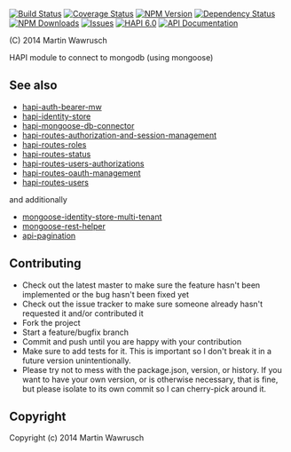[![Build Status](https://travis-ci.org/codedoctor/hapi-mongoose-db-connector.svg?branch=master)](https://travis-ci.org/codedoctor/hapi-mongoose-db-connector)
[![Coverage Status](https://img.shields.io/coveralls/codedoctor/hapi-mongoose-db-connector.svg)](https://coveralls.io/r/codedoctor/hapi-mongoose-db-connector)
[![NPM Version](http://img.shields.io/npm/v/hapi-mongoose-db-connector.svg)](https://www.npmjs.org/package/hapi-mongoose-db-connector)
[![Dependency Status](https://gemnasium.com/codedoctor/hapi-mongoose-db-connector.svg)](https://gemnasium.com/codedoctor/hapi-mongoose-db-connector)
[![NPM Downloads](http://img.shields.io/npm/dm/hapi-mongoose-db-connector.svg)](https://www.npmjs.org/package/hapi-mongoose-db-connector)
[![Issues](http://img.shields.io/github/issues/codedoctor/.svg)](https://github.com/codedoctor/hapi-mongoose-db-connector/issues)
[![HAPI 6.0](http://img.shields.io/badge/hapi-6.0-blue.svg)](http://hapijs.com)
[![API Documentation](http://img.shields.io/badge/API-Documentation-ff69b4.svg)](http://coffeedoc.info/github/codedoctor/hapi-mongoose-db-connector)


(C) 2014 Martin Wawrusch

HAPI module to connect to mongodb (using mongoose)

## See also

* [hapi-auth-bearer-mw](https://github.com/codedoctor/hapi-auth-bearer-mw)
* [hapi-identity-store](https://github.com/codedoctor/hapi-identity-store)
* [hapi-mongoose-db-connector](https://github.com/codedoctor/hapi-mongoose-db-connector)
* [hapi-routes-authorization-and-session-management](https://github.com/codedoctor/hapi-routes-authorization-and-session-management)
* [hapi-routes-roles](https://github.com/codedoctor/hapi-routes-roles)
* [hapi-routes-status](https://github.com/codedoctor/hapi-routes-status)
* [hapi-routes-users-authorizations](https://github.com/codedoctor/hapi-routes-users-authorizations)
* [hapi-routes-oauth-management](https://github.com/codedoctor/hapi-routes-oauth-management)
* [hapi-routes-users](https://github.com/codedoctor/hapi-routes-users)

and additionally

* [mongoose-identity-store-multi-tenant](https://github.com/codedoctor/mongoose-identity-store-multi-tenant)
* [mongoose-rest-helper](https://github.com/codedoctor/mongoose-rest-helper)
* [api-pagination](https://github.com/codedoctor/api-pagination)


## Contributing
 
* Check out the latest master to make sure the feature hasn't been implemented or the bug hasn't been fixed yet
* Check out the issue tracker to make sure someone already hasn't requested it and/or contributed it
* Fork the project
* Start a feature/bugfix branch
* Commit and push until you are happy with your contribution
* Make sure to add tests for it. This is important so I don't break it in a future version unintentionally.
* Please try not to mess with the package.json, version, or history. If you want to have your own version, or is otherwise necessary, that is fine, but please isolate to its own commit so I can cherry-pick around it.

## Copyright

Copyright (c) 2014 Martin Wawrusch 
